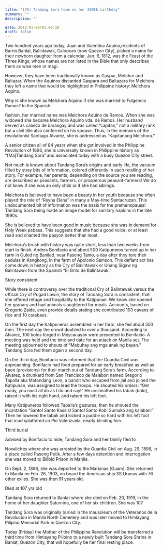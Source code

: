 ```yaml
---
title: "[75] Tandang Sora home on her 200th birthday"
summary: ""
description: ""

date: 2012-01-05T01:00:10
draft: false
---
```


Two hundred years ago today, Juan and Valentina Aquino,residents of Barrio Banlat, Balintawak, Caloocan (now Quezon City), picked a name for their newborn daughter from a calendar. Jan. 6, 1812, was the  Feast of the Three Kings, whose names are not listed in the Bible that only describes them as wise men or magi.

However, they have been traditionally known as Gaspar, Melchor and Baltazar. When the Aquinos discarded Gaspara and Baltazara for Melchora, they left a name that would be highlighted in Philippine history: Melchora Aquino.

Why is she known as Melchora Aquino if she was married to Fulgencio Ramos? In the Spanish

fashion, her married name was Melchora Aquino de  Ramos. When she was widowed she became Melchora Aquino vda. de Ramos. Her husband served as cabeza de barangay and was called “capitan,” not a military rank but a civil title also conferred on his spouse. Thus, in the memoirs of the revolutionist Santiago Alvarez, she is addressed as “Kapitanang Melchora.”

A senior citizen all of 84 years when she got involved in the Philippine Revolution of 1896, she is universally known in Philippine history as “[Ma]Tandang Sora” and associated today with a busy Quezon City street.

Not much is known about Tandang Sora’s origins and early life, the vacuum filled by stray bits of information, colored differently in each retelling of her story. For example, her parents, depending on the source you are reading, are described as peasants, farmers, or prosperous peasant-farmers! We do not know if she was an only child or if she had siblings.

Melchora is believed to have been a beauty in her youth because she often played the role of “Reyna Elena” in many a May-time Santacruzan.  This undocumented bit of information was the basis for the premenopausal Tandang Sora being made an image model for sanitary napkins in the late 1990s.

She is believed to have been good in music because she was in demand for Holy Week pabasa. This suggests that she had a good voice, or at least read and chanted the pasyon better than most.

Melchora’s brush with history was quite short, less than two weeks from start to finish. Andres Bonifacio and about 500 Katipuneros turned up in her farm in Gulod ng Banilad, near Pasong Tamo, a day after they tore their cedulas in Kangkong, in the farm of Apolonio Samson. This defiant act has come down in history as the Cry of  Balintawak or Unang Sigaw ng Balintawak from the Spanish “El Grito de Balintawak.”

Story consistent

While there is controversy over the traditional Cry of Balintawak versus the official Cry of Pugad Lawin, the story of Tandang Sora is consistent, that she offered refuge and hospitality to the Katipunan. We know she opened her granary and had animals slaughtered for meals. Accounts, based on Gregorio Zaide, even provide details stating she contributed 100 cavans of rice and 10 carabaos.

On the first day the Katipuneros assembled in her farm, she fed about 500 men. The next day the crowd doubled to over a thousand. According to Alvarez, 100 bolos forged in Meycauayan were presented to Bonifacio. A meeting was held and the time and date for an attack on Manila set. The meeting adjourned to shouts of “Mabuhay ang mga anak ng bayan.”  Tandang Sora fed them again a second day.

On the third day, Bonifacio was informed that the Guardia Civil was approaching. Bonifacio had food prepared for an early breakfast as well as baon (provisions) for their march out of Tandang Sora’s farm. According to Alvarez, a drunkard from San Francisco de Malabon named Gregorio Tapalla aka Matandang Leon, a bandit who escaped from jail and joined the Katipunan, was assigned to lead the troops. He shouted his orders: “Get ready, you must all do as I do and say!” He unsheathed his tabak (bolo), raised it with his right hand, and raised his left foot.

Many Katipuneros followed Tapalla’s gestures, then he shouted the  incantation “Santo! Santo Kassis! Santo! Santo Kob! Sumuko ang kalaban!”  Then he lowered the tabak and kicked a puddle so hard with his left foot that mud splattered on Pio Valenzuela, nearly blinding him.

Third burial

Advised by Bonifacio to hide, Tandang Sora and her family fled to

Novaliches where she was arrested by the Guardia Civil on Aug. 29,  1896, in a place called Pasong Putik. After a few days detention and interrogation she was moved to Bilibid Prison in Manila.

On Sept. 2, 1896, she was deported to the Marianas [Guam]. She returned to Manila on Feb. 26, 1903, on board the American ship SS Uranus with 76 other exiles. She was then 91 years old.

Died at 107 yrs old

Tandang Sora returned to Banlat where she died on Feb. 20, 1919, in the home of her daughter Saturnina, one of her six children. She was 107.

Tandang Sora was originally buried in the mausoleum of the Veteranos de la Revolucion in Manila North Cemetery and was later moved to Himlayang Pilipino Memorial Park in Quezon City.

Today (Friday) the Mother of the Philippine  Revolution will be transferred a third time from Himlayang Pilipino to a newly built Tandang Sora Shrine in Banlat, Quezon City, that will hopefully be her final resting place.

